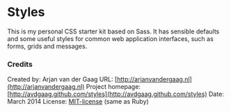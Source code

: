 # Styles

This is my personal CSS starter kit based on Sass. It has sensible defaults and some useful styles for common web application interfaces, such as forms, grids and messages.

### Credits

Created by: Arjan van der Gaag
URL: [http://arjanvandergaag.nl](http://arjanvandergaag.nl)
Project homepage: [http://avdgaag.github.com/styles](http://avdgaag.github.com/styles)
Date: March 2014
License: [MIT-license](https://github.com/avdgaag/styles/LICENSE) (same as Ruby)
